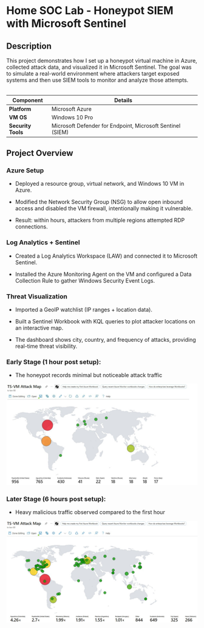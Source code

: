 <h1>Home SOC Lab - Honeypot SIEM with Microsoft Sentinel</h1>

<h2>Description</h2>
This project demonstrates how I set up a honeypot virtual machine in Azure, collected attack data, and visualized it in Microsoft Sentinel. 
The goal was to simulate a real-world environment where attackers target exposed systems and then use SIEM tools to monitor and analyze those attempts.
<br />
<br />
  
| Component          | Details                                                        |  
|--------------------|----------------------------------------------------------------|
| **Platform**       | Microsoft Azure                                                |
| **VM OS**          | Windows 10 Pro                                                 |
| **Security Tools** | Microsoft Defender for Endpoint, Microsoft Sentinel (SIEM)     |

<h2>Project Overview</h2>

<h3>Azure Setup</h3>

- Deployed a resource group, virtual network, and Windows 10 VM in Azure.

- Modified the Network Security Group (NSG) to allow open inbound access and disabled the VM firewall, intentionally making it vulnerable.

- Result: within hours, attackers from multiple regions attempted RDP connections.

<h3>Log Analytics + Sentinel</h3>

- Created a Log Analytics Workspace (LAW) and connected it to Microsoft Sentinel.

- Installed the Azure Monitoring Agent on the VM and configured a Data Collection Rule to gather Windows Security Event Logs.

<h3>Threat Visualization</h3>

- Imported a GeoIP watchlist (IP ranges + location data).

- Built a Sentinel Workbook with KQL queries to plot attacker locations on an interactive map.

- The dashboard shows city, country, and frequency of attacks, providing real-time threat visibility.

<h3>Early Stage (1 hour post setup):</h3>

- The honeypot records minimal but noticeable attack traffic

<p align="center">
  <img src="map_before.png" width="600">
</p>

<h3>Later Stage (6 hours post setup):</h3>

- Heavy malicious traffic observed compared to the first hour

<p align="center">
  <img src="map_after.png" width="600">
</p>

<!--
 ```diff
- text in red
+ text in green
! text in orange
# text in gray
@@ text in purple (and bold)@@
```
--!>
